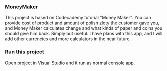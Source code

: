 ### MoneyMaker
This project is based on Codecademy tutorial "Money Maker". You can provide cost of product and amount of polish zloty the customer gave you, and Money Maker calculates change and what kinds of paper and coins you should give him back. Simply but useful. I have plans with this app, and I will add other currencies and more calculators in the near future.

### Run this project
Open project in Visual Studio and it run as normal console app.
